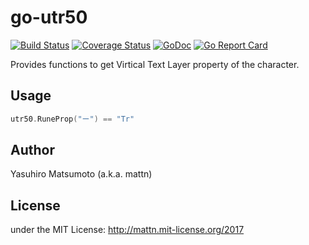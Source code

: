 go-utr50
========

[![Build Status](https://travis-ci.org/mattn/go-utr50.png?branch=master)](https://travis-ci.org/mattn/go-utr50)
[![Coverage Status](https://coveralls.io/repos/mattn/go-utr50/badge.png?branch=HEAD)](https://coveralls.io/r/mattn/go-utr50?branch=HEAD)
[![GoDoc](https://godoc.org/github.com/mattn/go-utr50?status.svg)](http://godoc.org/github.com/mattn/go-utr50)
[![Go Report Card](https://goreportcard.com/badge/github.com/mattn/go-utr50)](https://goreportcard.com/report/github.com/mattn/go-utr50)

Provides functions to get Virtical Text Layer property of the character.

Usage
-----

```go
utr50.RuneProp("ー") == "Tr"
```


Author
------

Yasuhiro Matsumoto (a.k.a. mattn)

License
-------

under the MIT License: http://mattn.mit-license.org/2017

